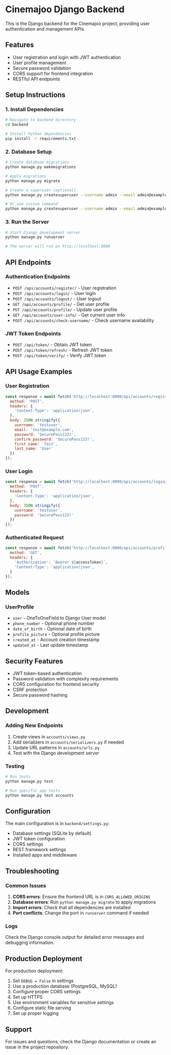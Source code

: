# Cinemajoo Django Backend

This is the Django backend for the Cinemajoo project, providing user authentication and management APIs.

## Features

- User registration and login with JWT authentication
- User profile management
- Secure password validation
- CORS support for frontend integration
- RESTful API endpoints

## Setup Instructions

### 1. Install Dependencies

```bash
# Navigate to backend directory
cd backend

# Install Python dependencies
pip install -r requirements.txt
```

### 2. Database Setup

```bash
# Create database migrations
python manage.py makemigrations

# Apply migrations
python manage.py migrate

# Create a superuser (optional)
python manage.py createsuperuser --username admin --email admin@example.com --password your_password

# Or use custom command
python manage.py createsuperuser --username admin --email admin@example.com --password your_password
```

### 3. Run the Server

```bash
# Start Django development server
python manage.py runserver

# The server will run on http://localhost:8000
```

## API Endpoints

### Authentication Endpoints

- `POST /api/accounts/register/` - User registration
- `POST /api/accounts/login/` - User login
- `POST /api/accounts/logout/` - User logout
- `GET /api/accounts/profile/` - Get user profile
- `PUT /api/accounts/profile/` - Update user profile
- `GET /api/accounts/user-info/` - Get current user info
- `POST /api/accounts/check-username/` - Check username availability

### JWT Token Endpoints

- `POST /api/token/` - Obtain JWT token
- `POST /api/token/refresh/` - Refresh JWT token
- `POST /api/token/verify/` - Verify JWT token

## API Usage Examples

### User Registration

```javascript
const response = await fetch('http://localhost:8000/api/accounts/register/', {
  method: 'POST',
  headers: {
    'Content-Type': 'application/json',
  },
  body: JSON.stringify({
    username: 'testuser',
    email: 'test@example.com',
    password: 'SecurePass123!',
    confirm_password: 'SecurePass123!',
    first_name: 'Test',
    last_name: 'User'
  })
});
```

### User Login

```javascript
const response = await fetch('http://localhost:8000/api/accounts/login/', {
  method: 'POST',
  headers: {
    'Content-Type': 'application/json',
  },
  body: JSON.stringify({
    username: 'testuser',
    password: 'SecurePass123!'
  })
});
```

### Authenticated Request

```javascript
const response = await fetch('http://localhost:8000/api/accounts/profile/', {
  method: 'GET',
  headers: {
    'Authorization': `Bearer ${accessToken}`,
    'Content-Type': 'application/json',
  }
});
```

## Models

### UserProfile

- `user` - OneToOneField to Django User model
- `phone_number` - Optional phone number
- `date_of_birth` - Optional date of birth
- `profile_picture` - Optional profile picture
- `created_at` - Account creation timestamp
- `updated_at` - Last update timestamp

## Security Features

- JWT token-based authentication
- Password validation with complexity requirements
- CORS configuration for frontend security
- CSRF protection
- Secure password hashing

## Development

### Adding New Endpoints

1. Create views in `accounts/views.py`
2. Add serializers in `accounts/serializers.py` if needed
3. Update URL patterns in `accounts/urls.py`
4. Test with the Django development server

### Testing

```bash
# Run tests
python manage.py test

# Run specific app tests
python manage.py test accounts
```

## Configuration

The main configuration is in `backend/settings.py`:

- Database settings (SQLite by default)
- JWT token configuration
- CORS settings
- REST framework settings
- Installed apps and middleware

## Troubleshooting

### Common Issues

1. **CORS errors**: Ensure the frontend URL is in `CORS_ALLOWED_ORIGINS`
2. **Database errors**: Run `python manage.py migrate` to apply migrations
3. **Import errors**: Check that all dependencies are installed
4. **Port conflicts**: Change the port in `runserver` command if needed

### Logs

Check the Django console output for detailed error messages and debugging information.

## Production Deployment

For production deployment:

1. Set `DEBUG = False` in settings
2. Use a production database (PostgreSQL, MySQL)
3. Configure proper CORS settings
4. Set up HTTPS
5. Use environment variables for sensitive settings
6. Configure static file serving
7. Set up proper logging

## Support

For issues and questions, check the Django documentation or create an issue in the project repository.








